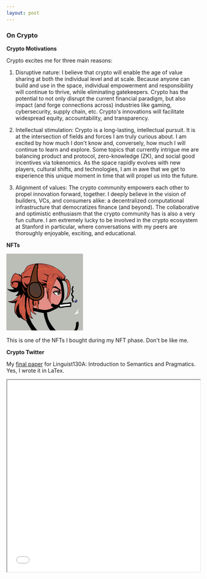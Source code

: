 ```yaml
---
layout: post
---
```

### On Crypto

**Crypto Motivations**

Crypto excites me for three main reasons: 

1) Disruptive nature: I believe that crypto will enable the age of value sharing at both the individual level and at scale. Because anyone can build and use in the space, individual empowerment and responsibility will continue to thrive, while eliminating gatekeepers. Crypto has the potential to not only disrupt the current financial paradigm, but also impact (and forge connections across) industries like gaming, cybersecurity, supply chain, etc. Crypto's innovations will facilitate widespread equity, accountability, and transparency. 

2) Intellectual stimulation: Crypto is a long-lasting, intellectual pursuit. It is at the intersection of fields and forces I am truly curious about. I am excited by how much I don't know and, conversely, how much I will continue to learn and explore. Some topics that currently intrigue me are balancing product and protocol, zero-knowledge (ZK), and social good incentives via tokenomics. As the space rapidly evolves with new players, cultural shifts, and technologies, I am in awe that we get to experience this unique moment in time that will propel us into the future.

3) Alignment of values: The crypto community empowers each other to propel innovation forward, together. I deeply believe in the vision of builders, VCs, and consumers alike: a decentralized computational infrastructure that democratizes finance (and beyond). The collaborative and optimistic enthusiasm that the crypto community has is also a very fun culture. I am extremely lucky to be involved in the crypto ecosystem at Stanford in particular, where conversations with my peers are thoroughly enjoyable, exciting, and educational.


**NFTs**

<img src="../zukimf.png" alt="my zuki mf" width="200"/>


This is one of the NFTs I bought during my NFT phase. Don't be like me. 

**Crypto Twitter**

My [final paper](https://github.com/kayleegeorge/kayleegeorge.github.io/blob/efb24b144723f6762a64b1dc6b4b74a9f9c9fef6/Ling130A_Final_Report_.pdf) for Linguist130A: Introduction to Semantics and Pragmatics. Yes, I wrote it in LaTex.

<iframe src="../Ling130A_Final_Report_.pdf" width="100%" height="500px"> </iframe>

